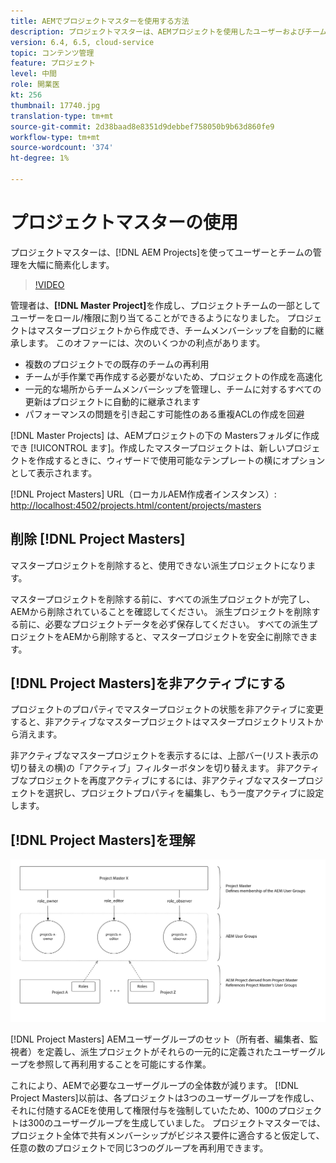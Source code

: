 ```yaml
---
title: AEMでプロジェクトマスターを使用する方法
description: プロジェクトマスターは、AEMプロジェクトを使用したユーザーおよびチーム管理を大幅にシンプル化します。
version: 6.4, 6.5, cloud-service
topic: コンテンツ管理
feature: プロジェクト
level: 中間
role: 開業医
kt: 256
thumbnail: 17740.jpg
translation-type: tm+mt
source-git-commit: 2d38baad8e8351d9debbef758050b9b63d860fe9
workflow-type: tm+mt
source-wordcount: '374'
ht-degree: 1%

---
```



# プロジェクトマスターの使用

プロジェクトマスターは、[!DNL AEM Projects]を使ってユーザーとチームの管理を大幅に簡素化します。

>[!VIDEO](https://video.tv.adobe.com/v/17740/?quality=12&learn=on)

管理者は、**[!DNL Master Project]**&#x200B;を作成し、プロジェクトチームの一部としてユーザーをロール/権限に割り当てることができるようになりました。 プロジェクトはマスタープロジェクトから作成でき、チームメンバーシップを自動的に継承します。 このオファーには、次のいくつかの利点があります。

* 複数のプロジェクトでの既存のチームの再利用
* チームが手作業で再作成する必要がないため、プロジェクトの作成を高速化
* 一元的な場所からチームメンバーシップを管理し、チームに対するすべての更新はプロジェクトに自動的に継承されます
* パフォーマンスの問題を引き起こす可能性のある重複ACLの作成を回避

[!DNL Master Projects] は、AEMプロジェクトの下の  Mastersフォルダに作成でき [!UICONTROL ます]。作成したマスタープロジェクトは、新しいプロジェクトを作成するときに、ウィザードで使用可能なテンプレートの横にオプションとして表示されます。

[!DNL Project Masters] URL（ローカルAEM作成者インスタンス）: [http://localhost:4502/projects.html/content/projects/masters](http://localhost:4502/projects.html/content/projects/masters)

## 削除 [!DNL Project Masters]

マスタープロジェクトを削除すると、使用できない派生プロジェクトになります。

マスタープロジェクトを削除する前に、すべての派生プロジェクトが完了し、AEMから削除されていることを確認してください。 派生プロジェクトを削除する前に、必要なプロジェクトデータを必ず保存してください。 すべての派生プロジェクトをAEMから削除すると、マスタープロジェクトを安全に削除できます。

## [!DNL Project Masters]を非アクティブにする

プロジェクトのプロパティでマスタープロジェクトの状態を非アクティブに変更すると、非アクティブなマスタープロジェクトはマスタープロジェクトリストから消えます。

非アクティブなマスタープロジェクトを表示するには、上部バー(リスト表示の切り替えの横)の「アクティブ」フィルターボタンを切り替えます。 非アクティブなプロジェクトを再度アクティブにするには、非アクティブなマスタープロジェクトを選択し、プロジェクトプロパティを編集し、もう一度アクティブに設定します。

## [!DNL Project Masters]を理解

![プロジェクトマスターの技術表示](assets/use-project-masters/project-masters-architecture.png)

[!DNL Project Masters] AEMユーザーグループのセット（所有者、編集者、監視者）を定義し、派生プロジェクトがそれらの一元的に定義されたユーザーグループを参照して再利用することを可能にする作業。

これにより、AEMで必要なユーザーグループの全体数が減ります。 [!DNL Project Masters]以前は、各プロジェクトは3つのユーザーグループを作成し、それに付随するACEを使用して権限付与を強制していたため、100のプロジェクトは300のユーザーグループを生成していました。 プロジェクトマスターでは、プロジェクト全体で共有メンバーシップがビジネス要件に適合すると仮定して、任意の数のプロジェクトで同じ3つのグループを再利用できます。
